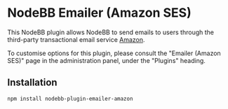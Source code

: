 # NodeBB Emailer (Amazon SES)

This NodeBB plugin allows NodeBB to send emails to users through the third-party transactional email service [Amazon](http://amazon.com).

To customise options for this plugin, please consult the "Emailer (Amazon SES)" page in the administration panel, under the "Plugins" heading.

## Installation

    npm install nodebb-plugin-emailer-amazon